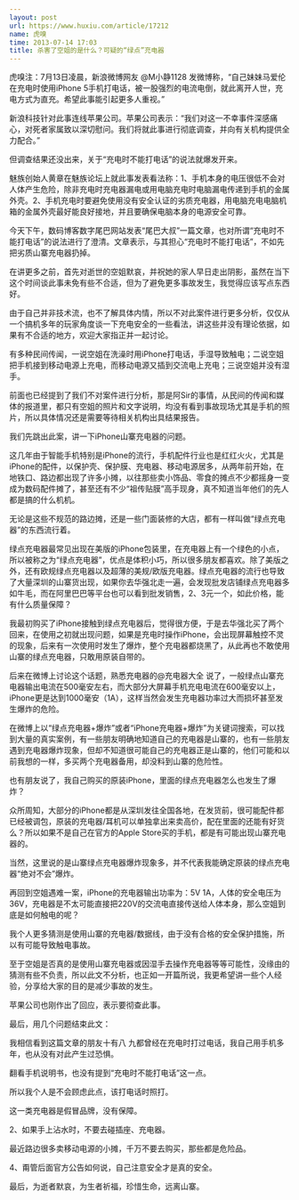 ```yaml
---
layout: post
url: https://www.huxiu.com/article/17212
name: 虎嗅
time: 2013-07-14 17:03
title: 杀害了空姐的是什么？可疑的“绿点”充电器
---
```

虎嗅注：7月13日凌晨，新浪微博网友 @M小静1128 发微博称，“自己妹妹马爱伦在充电时使用iPhone 5手机打电话，被一股强烈的电流电倒，就此离开人世，充电方式为直充。希望此事能引起更多人重视。”

新浪科技针对此事连线苹果公司。苹果公司表示：“我们对这一不幸事件深感痛心，对死者家属致以深切慰问。我们将就此事进行彻底调查，并向有关机构提供全力配合。”

但调查结果还没出来，关于“充电时不能打电话”的说法就爆发开来。

魅族创始人黄章在魅族论坛上就此事发表看法称：1、手机本身的电压很低不会对人体产生危险，除非充电时充电器漏电或用电脑充电时电脑漏电传递到手机的金属外壳。2、手机充电时要避免使用没有安全认证的劣质充电器，用电脑充电电脑机箱的金属外壳最好能良好接地，并且要确保电脑本身的电源安全可靠。

今天下午，数码博客数字尾巴网站发表“尾巴大叔”一篇文章，也对所谓“充电时不能打电话”的说法进行了澄清。文章表示，与其担心“充电时不能打电话”，不如先把劣质山寨充电器扔掉。

在讲更多之前，首先对逝世的空姐默哀，并祝她的家人早日走出阴影，虽然在当下这个时间谈此事未免有些不合适，但为了避免更多事故发生，我觉得应该写点东西好。

由于自己并非技术流，也不了解具体内情，所以不对此案件进行更多分析，仅仅从一个搞机多年的玩家角度谈一下充电安全的一些看法，讲这些并没有理论依据，如果有不合适的地方，欢迎大家指正并一起讨论。

有多种民间传闻，一说空姐在洗澡时用iPhone打电话，手湿导致触电；二说空姐把手机接到移动电源上充电，而移动电源又插到交流电上充电；三说空姐并没有湿手。

前面也已经提到了我们不对案件进行分析，那是阿Sir的事情，从民间的传闻和媒体的报道里，都只有空姐的照片和文字说明，均没有看到事故现场尤其是手机的照片，所以具体情况还是需要等待相关机构出具结果报告。

我们先跳出此案，讲一下iPhone山寨充电器的问题。

这几年由于智能手机特别是iPhone的流行，手机配件行业也是红红火火，尤其是iPhone的配件，以保护壳、保护膜、充电器、移动电源居多，从两年前开始，在地铁口、路边都出现了许多小摊，以往那些卖小饰品、零食的摊点不少都摇身一变成为数码配件摊了，甚至还有不少“祖传贴膜”高手现身，真不知道当年他们的先人都是搞的什么机机。

无论是这些不规范的路边摊，还是一些门面装修的大店，都有一样叫做“绿点充电器”的东西流行着。

绿点充电器最常见出现在美版的iPhone包装里，在充电器上有一个绿色的小点，所以被称之为“绿点充电器”，优点是体积小巧，所以很多朋友都喜欢。除了美版之外，还有欧规绿点充电器以及超薄的美规/欧版充电器。绿点充电器的流行也导致了大量深圳的山寨货出现，如果你去华强北走一遍，会发现批发店铺绿点充电器多如牛毛，而在阿里巴巴等平台也可以看到批发销售，2、3元一个，如此价格，能有什么质量保障？

我最初购买了iPhone接触到绿点充电器后，觉得很方便，于是去华强北买了两个回来，在使用之初就出现问题，如果是充电时操作iPhone，会出现屏幕触控不灵的现象，后来有一次使用时发生了爆炸，整个充电器都烧黑了，从此再也不敢使用山寨的绿点充电器，只敢用原装自带的。

后来在微博上讨论这个话题，熟悉充电器的@充电器大全 说了，一般绿点山寨充电器输出电流在500毫安左右，而大部分大屏幕手机充电电流在600毫安以上，iPhone更是达到1000毫安（1A），这样当然会发生充电器功率过大而损坏甚至发生爆炸的危险。

在微博上以“绿点充电器+爆炸”或者“iPhone充电器+爆炸”为关键词搜索，可以找到大量的真实案例，有一些朋友明确地知道自己的充电器是山寨的，也有一些朋友遇到充电器爆炸现象，但却不知道很可能自己的充电器正是山寨的，他们可能和以前我想的一样，多买两个充电器备用，却没料到山寨的危险性。

也有朋友说了，我自己购买的原装iPhone，里面的绿点充电器怎么也发生了爆炸？

众所周知，大部分的iPhone都是从深圳发往全国各地，在发货前，很可能配件都已经被调包，原装的充电器/耳机可以单独拿出来卖高价，配在里面的还能有好货么？所以如果不是自己在官方的Apple Store买的手机，都是有可能出现山寨充电器的。

当然，这里说的是山寨绿点充电器爆炸现象多，并不代表我能确定原装的绿点充电器“绝对不会”爆炸。

再回到空姐遇难一案，iPhone的充电器输出功率为：5V 1A，人体的安全电压为36V，充电器是不太可能直接把220V的交流电直接传送给人体本身，那么空姐到底是如何触电的呢？

我个人更多猜测是使用山寨的充电器/数据线，由于没有合格的安全保护措施，所以有可能导致触电事故。

至于空姐是否真的是使用山寨充电器或因湿手去操作充电器等等可能性，没缘由的猜测有些不负责，所以此文不分析，也正如一开篇所说，我更希望讲一些个人经验，分享给大家的目的是减少事故的发生。

苹果公司也刚作出了回应，表示要彻查此事。

最后，用几个问题结束此文：

我相信看到这篇文章的朋友十有八 九都曾经在充电时打过电话，我自己用手机多年，也从没有对此产生过恐惧。

翻看手机说明书，也没有提到“充电时不能打电话”这一点。

所以我个人是不会顾虑此点，该打电话时照打。

这一类充电器是假冒品牌，没有保障。

2、如果手上沾水时，不要去碰插座、充电器。

最近路边很多卖移动电源的小摊，千万不要去购买，那些都是危险品。

4、甭管后面官方公告如何说，自己注意安全才是真的安全。

最后，为逝者默哀，为生者祈福，珍惜生命，远离山寨。

